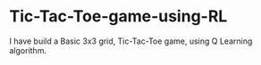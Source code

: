 # Tic-Tac-Toe-game-using-RL
 I have build a Basic 3x3 grid, Tic-Tac-Toe game, using Q Learning algorithm.
